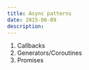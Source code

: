 ```yaml
---
title: Async patterns
date: 2015-06-09
description:
---
```


1. Callbacks
2. Generators/Coroutines
3. Promises
